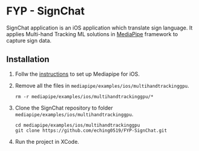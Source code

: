 # FYP - SignChat
SignChat application is an iOS application which translate sign language. It applies Multi-hand Tracking ML solutions in [MediaPipe](https://github.com/google/mediapipe) framework to capture sign data.
## Installation
1. Follw the [instructions](https://github.com/google/mediapipe/blob/master/mediapipe/docs/mediapipe_ios_setup.md) to set up Mediapipe for iOS.
2. Remove all the files in `mediapipe/examples/ios/multihandtrackinggpu`.
   
   ```
   rm -r mediapipe/examples/ios/multihandtrackinggpu/*
   ```
   
3. Clone the SignChat repository to folder `mediapipe/examples/ios/multihandtrackinggpu`.
   ```
   cd mediapipe/examples/ios/multihandtrackinggpu
   git clone https://github.com/eching0519/FYP-SignChat.git
   ```
4. Run the project in XCode.
